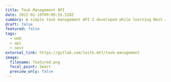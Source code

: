```yaml
---
title: Task Management API
date: 2022-02-10T09:09:55.528Z
summary: A simple task management API I developed while learning Nest JS and Typescript
draft: false
featured: false
tags:
  - web
  - api
  - nest
external_link: https://gitlab.com/leith.mhf/task-management
image:
  filename: featured.png
  focal_point: Smart
  preview_only: false
---
```

